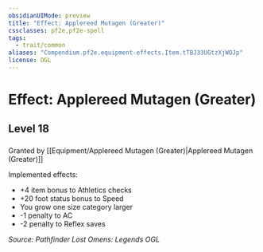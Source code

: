 ```yaml
---
obsidianUIMode: preview
title: "Effect: Applereed Mutagen (Greater)"
cssclasses: pf2e,pf2e-spell
tags:
  - trait/common
aliases: "Compendium.pf2e.equipment-effects.Item.tTBJ33UGtzXjWOJp"
license: OGL
---
```

# Effect: Applereed Mutagen (Greater)
## Level 18
### 






Granted by [[Equipment/Applereed Mutagen (Greater)|Applereed Mutagen (Greater)]]

Implemented effects:

*   +4 item bonus to Athletics checks
*   +20 foot status bonus to Speed
*   You grow one size category larger
*   \-1 penalty to AC
*   \-2 penalty to Reflex saves

*Source: Pathfinder Lost Omens: Legends*
*OGL*